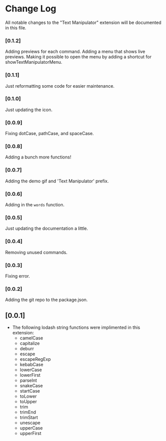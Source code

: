 # Change Log
All notable changes to the "Text Manipulator" extension will be documented in this file.

### [0.1.2]

Adding previews for each command. Adding a menu that shows live previews. Making it possible to open the menu by adding a shortcut for showTextManipulatorMenu.

### [0.1.1]

Just reformatting some code for easier maintenance.

### [0.1.0]

Just updating the icon.

### [0.0.9]

Fixing dotCase, pathCase, and spaceCase.

### [0.0.8]

Adding a bunch more functions!

### [0.0.7]

Adding the demo gif and 'Text Manipulator' prefix.

### [0.0.6]

Adding in the `words` function.

### [0.0.5]

Just updating the documentation a little.

### [0.0.4]

Removing unused commands.

### [0.0.3]

Fixing error.

### [0.0.2]

Adding the git repo to the package.json.

## [0.0.1]
- The following lodash string functions were implimented in this extension:
  - camelCase
  - capitalize
  - deburr
  - escape
  - escapeRegExp
  - kebabCase
  - lowerCase
  - lowerFirst
  - parseInt
  - snakeCase
  - startCase
  - toLower
  - toUpper
  - trim
  - trimEnd
  - trimStart
  - unescape
  - upperCase
  - upperFirst
